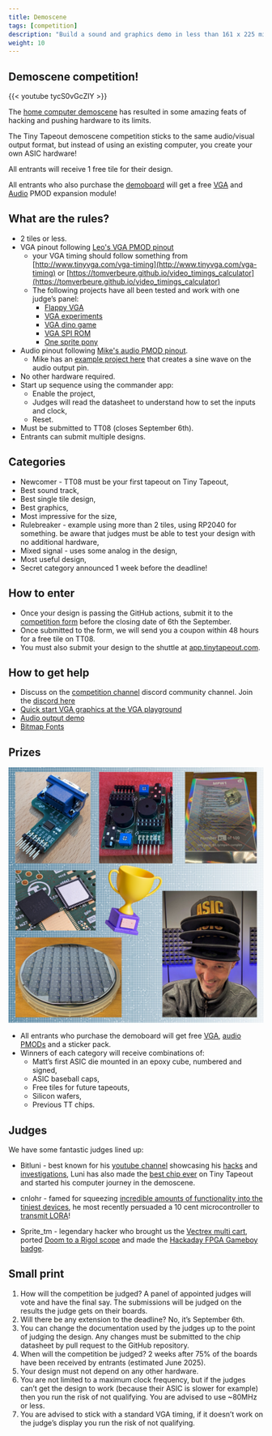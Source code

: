 ```yaml
---
title: Demoscene
tags: [competition]
description: "Build a sound and graphics demo in less than 161 x 225 microns of 130nm ASIC"
weight: 10
---
```


## Demoscene competition!

{{< youtube tycS0vGcZIY >}}

The [home computer demoscene](https://en.wikipedia.org/wiki/Demoscene) has resulted in some amazing feats of hacking and pushing hardware to its limits.

The Tiny Tapeout demoscene competition sticks to the same audio/visual output format, but instead of using an existing computer, you create your own ASIC hardware!

All entrants will receive 1 free tile for their design.

All entrants who also purchase the [demoboard](/specs/pcb) will get a free [VGA](https://github.com/mole99/tiny-vga) and [Audio](https://github.com/MichaelBell/tt-audio-pmod) PMOD expansion module!

## What are the rules?

* 2 tiles or less.
* VGA pinout following [Leo's VGA PMOD pinout](https://github.com/mole99/tiny-vga)
    * your VGA timing should follow something from [http://www.tinyvga.com/vga-timing](http://www.tinyvga.com/vga-timing) or [https://tomverbeure.github.io/video_timings_calculator](https://tomverbeure.github.io/video_timings_calculator) 
    * The following projects have all been tested and work with one judge’s panel:
        * [Flappy VGA](https://tinytapeout.com/runs/tt05/134)
        * [VGA experiments](https://tinytapeout.com/runs/tt05/334)
        * [VGA dino game](https://tinytapeout.com/runs/tt05/458)
        * [VGA SPI ROM](https://tinytapeout.com/runs/tt05/645)
        * [One sprite pony](https://tinytapeout.com/runs/tt05/326/)
* Audio pinout following [Mike's audio PMOD pinout](https://github.com/MichaelBell/tt-audio-pmod). 
    * Mike has an [example project here](https://github.com/MichaelBell/tt08-pwm-example) that creates a sine wave on the audio output pin.
* No other hardware required.
* Start up sequence using the commander app:
    * Enable the project,
    * Judges will read the datasheet to understand how to set the inputs and clock,
    * Reset.
* Must be submitted to TT08 (closes September 6th).
* Entrants can submit multiple designs.

## Categories

* Newcomer - TT08 must be your first tapeout on Tiny Tapeout,
* Best sound track,
* Best single tile design,
* Best graphics,
* Most impressive for the size,
* Rulebreaker - example using more than 2 tiles, using RP2040 for something. be aware that judges must be able to test your design with no additional hardware,
* Mixed signal - uses some analog in the design,
* Most useful design,
* Secret category announced 1 week before the deadline!

## How to enter

* Once your design is passing the GitHub actions, submit it to the [competition form](https://forms.gle/WtNjEgWybs3vCQPF9) before the closing date of 6th the September.
* Once submitted to the form, we will send you a coupon within 48 hours for a free tile on TT08.
* You must also submit your design to the shuttle at [app.tinytapeout.com](https://app.tinytapeout.com).

## How to get help

* Discuss on the [competition channel](https://discord.com/channels/1009193568256135208/1259420274445516891) discord community channel. Join the [discord here](/discord)
* [Quick start VGA graphics at the VGA playground](https://tinytapeout.github.io/vga-playground/)
* [Audio output demo](https://github.com/MichaelBell/tt08-pwm-example)
* [Bitmap Fonts](https://github.com/ianhan/BitmapFonts)

## Prizes

![prizes](images/demoscene_prizes.png)

* All entrants who purchase the demoboard will get free [VGA](https://github.com/mole99/tiny-vga), [audio PMODs](https://github.com/MichaelBell/tt-audio-pmod) and a sticker pack.
* Winners of each category will receive combinations of:
    * Matt’s first ASIC die mounted in an epoxy cube, numbered and signed,
    * ASIC baseball caps,
    * Free tiles for future tapeouts,
    * Silicon wafers,
    * Previous TT chips.

## Judges

We have some fantastic judges lined up:

* Bitluni - best known for his [youtube channel](https://www.youtube.com/channel/UCp_5PO66faM4dBFbFFBdPSQ) showcasing his [hacks](https://youtu.be/muuhgrige5Q?si=h7A-GAaD8sdKA_Qy) and [investigations](https://youtu.be/z4uxC7ISd-c?si=VUvGwlB5MwNviq_d), Luni has also made the [best chip ever](https://youtu.be/DdF_nzMW_i8?si=F1zM9HOBrpG6yZhO) on Tiny Tapeout and started his computer journey in the demoscene.

* cnlohr - famed for squeezing [incredible amounts of functionality into the tiniest devices](https://youtu.be/j-QazXghkLY?si=v0-jduEzJHjFaqXS), he most recently persuaded a 10 cent microcontroller to [transmit LORA](https://youtu.be/eIdHBDSQHyw?si=dQ4GrKh07SfiKPnR)!

* Sprite_tm - legendary hacker who brought us the [Vectrex multi cart](https://spritesmods.com/?art=veccart), ported [Doom to a Rigol scope](https://github.com/Spritetm/prboom-mso5k) and made the [Hackaday FPGA Gameboy badge](https://hackaday.com/2020/02/19/machine-inside-of-a-chip-how-sprite_tm-built-the-fpga-game-boy-badge/).


## Small print

1. How will the competition be judged? A panel of appointed judges will vote and have the final say. The submissions will be judged on the results the judge gets on their boards.
2. Will there be any extension to the deadline? No, it’s September 6th.
3. You can change the documentation used by the judges up to the point of judging the design. Any changes must be submitted to the chip datasheet by pull request to the GitHub repository.
4. When will the competition be judged? 2 weeks after 75% of the boards have been received by entrants (estimated June 2025).
5. Your design must not depend on any other hardware.
6. You are not limited to a maximum clock frequency, but if the judges can’t get the design to work (because their ASIC is slower for example) then you run the risk of not qualifying. You are advised to use ~80MHz or less.
7. You are advised to stick with a standard VGA timing, if it doesn’t work on the judge’s display you run the risk of not qualifying.
